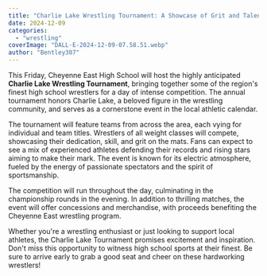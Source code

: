 ```yaml
---
title: "Charlie Lake Wrestling Tournament: A Showcase of Grit and Talent at Cheyenne East High"
date: 2024-12-09
categories: 
  - "wrestling"
coverImage: "DALL·E-2024-12-09-07.58.51.webp"
author: "Bentley307"
---
```


This Friday, Cheyenne East High School will host the highly anticipated **Charlie Lake Wrestling Tournament**, bringing together some of the region's finest high school wrestlers for a day of intense competition. The annual tournament honors Charlie Lake, a beloved figure in the wrestling community, and serves as a cornerstone event in the local athletic calendar.

The tournament will feature teams from across the area, each vying for individual and team titles. Wrestlers of all weight classes will compete, showcasing their dedication, skill, and grit on the mats. Fans can expect to see a mix of experienced athletes defending their records and rising stars aiming to make their mark. The event is known for its electric atmosphere, fueled by the energy of passionate spectators and the spirit of sportsmanship.

The competition will run throughout the day, culminating in the championship rounds in the evening. In addition to thrilling matches, the event will offer concessions and merchandise, with proceeds benefiting the Cheyenne East wrestling program.

Whether you're a wrestling enthusiast or just looking to support local athletes, the Charlie Lake Tournament promises excitement and inspiration. Don't miss this opportunity to witness high school sports at their finest. Be sure to arrive early to grab a good seat and cheer on these hardworking wrestlers!
